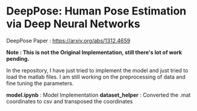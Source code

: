 # DeepPose: Human Pose Estimation via Deep Neural Networks

DeepPose Paper : https://arxiv.org/abs/1312.4659

**Note : This is not the Original Implementation, still there's lot of work pending.**

In the repository, I have just tried to implement the model and just tried to load the matlab files. I am still working on the preprocessing of data and fine tuning the parameters.

**model.ipynb** : Model Implementation
**dataset_helper** : Converted the .mat coordinates to csv and transposed the coordinates
